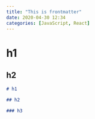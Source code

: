 ```yaml
---
title: "This is frontmatter"
date: 2020-04-30 12:34
categories: [JavaScript, React]
---
```


# h1
##  h2


```md
# h1 

## h2

### h3
```

